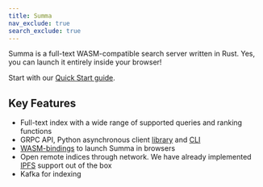 ```yaml
---
title: Summa
nav_exclude: true
search_exclude: true
---
```


Summa is a full-text WASM-compatible search server written in Rust.
Yes, you can launch it entirely inside your browser!

Start with our [Quick Start guide](/summa/guides/quick-start).

## Key Features

- Full-text index with a wide range of supported queries and ranking functions
- GRPC API, Python asynchronous client [library](/summa/apis/python-api) and [CLI](/summa/apis/python-api)
- [WASM-bindings](/summa/apis/wasm-api) to launch Summa in browsers
- Open remote indices through network. We have already implemented [IPFS](/summa/guides/ipfs-wasm-guide) support out of the box
- Kafka for indexing
